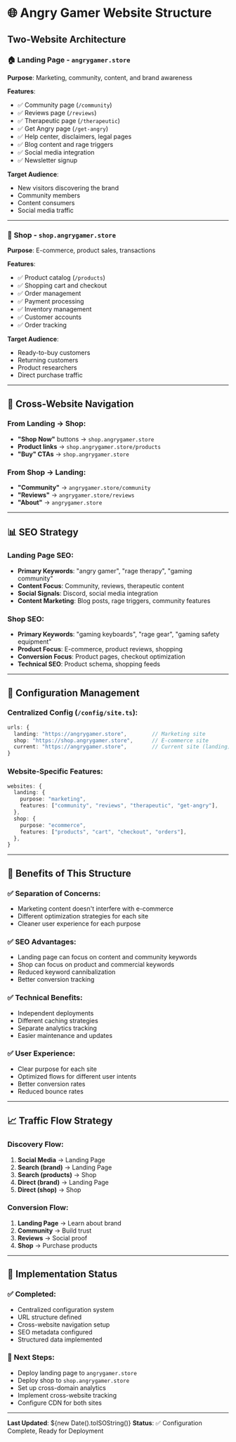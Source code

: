 # 🌐 Angry Gamer Website Structure

## Two-Website Architecture

### 🏠 **Landing Page** - `angrygamer.store`
**Purpose**: Marketing, community, content, and brand awareness

**Features**:
- ✅ Community page (`/community`)
- ✅ Reviews page (`/reviews`) 
- ✅ Therapeutic page (`/therapeutic`)
- ✅ Get Angry page (`/get-angry`)
- ✅ Help center, disclaimers, legal pages
- ✅ Blog content and rage triggers
- ✅ Social media integration
- ✅ Newsletter signup

**Target Audience**: 
- New visitors discovering the brand
- Community members
- Content consumers
- Social media traffic

---

### 🛒 **Shop** - `shop.angrygamer.store`
**Purpose**: E-commerce, product sales, transactions

**Features**:
- ✅ Product catalog (`/products`)
- ✅ Shopping cart and checkout
- ✅ Order management
- ✅ Payment processing
- ✅ Inventory management
- ✅ Customer accounts
- ✅ Order tracking

**Target Audience**:
- Ready-to-buy customers
- Returning customers
- Product researchers
- Direct purchase traffic

---

## 🔗 **Cross-Website Navigation**

### From Landing → Shop:
- **"Shop Now"** buttons → `shop.angrygamer.store`
- **Product links** → `shop.angrygamer.store/products`
- **"Buy" CTAs** → `shop.angrygamer.store`

### From Shop → Landing:
- **"Community"** → `angrygamer.store/community`
- **"Reviews"** → `angrygamer.store/reviews`
- **"About"** → `angrygamer.store`

---

## 📊 **SEO Strategy**

### Landing Page SEO:
- **Primary Keywords**: "angry gamer", "rage therapy", "gaming community"
- **Content Focus**: Community, reviews, therapeutic content
- **Social Signals**: Discord, social media integration
- **Content Marketing**: Blog posts, rage triggers, community features

### Shop SEO:
- **Primary Keywords**: "gaming keyboards", "rage gear", "gaming safety equipment"
- **Product Focus**: E-commerce, product reviews, shopping
- **Conversion Focus**: Product pages, checkout optimization
- **Technical SEO**: Product schema, shopping feeds

---

## 🎯 **Configuration Management**

### Centralized Config (`/config/site.ts`):
```typescript
urls: {
  landing: "https://angrygamer.store",        // Marketing site
  shop: "https://shop.angrygamer.store",      // E-commerce site
  current: "https://angrygamer.store",        // Current site (landing)
}
```

### Website-Specific Features:
```typescript
websites: {
  landing: {
    purpose: "marketing",
    features: ["community", "reviews", "therapeutic", "get-angry"],
  },
  shop: {
    purpose: "ecommerce", 
    features: ["products", "cart", "checkout", "orders"],
  },
}
```

---

## 🚀 **Benefits of This Structure**

### ✅ **Separation of Concerns**:
- Marketing content doesn't interfere with e-commerce
- Different optimization strategies for each site
- Cleaner user experience for each purpose

### ✅ **SEO Advantages**:
- Landing page can focus on content and community keywords
- Shop can focus on product and commercial keywords
- Reduced keyword cannibalization
- Better conversion tracking

### ✅ **Technical Benefits**:
- Independent deployments
- Different caching strategies
- Separate analytics tracking
- Easier maintenance and updates

### ✅ **User Experience**:
- Clear purpose for each site
- Optimized flows for different user intents
- Better conversion rates
- Reduced bounce rates

---

## 📈 **Traffic Flow Strategy**

### **Discovery Flow**:
1. **Social Media** → Landing Page
2. **Search (brand)** → Landing Page  
3. **Search (products)** → Shop
4. **Direct (brand)** → Landing Page
5. **Direct (shop)** → Shop

### **Conversion Flow**:
1. **Landing Page** → Learn about brand
2. **Community** → Build trust
3. **Reviews** → Social proof
4. **Shop** → Purchase products

---

## 🔧 **Implementation Status**

### ✅ **Completed**:
- Centralized configuration system
- URL structure defined
- Cross-website navigation setup
- SEO metadata configured
- Structured data implemented

### 🚧 **Next Steps**:
- Deploy landing page to `angrygamer.store`
- Deploy shop to `shop.angrygamer.store`
- Set up cross-domain analytics
- Implement cross-website tracking
- Configure CDN for both sites

---

**Last Updated**: ${new Date().toISOString()}
**Status**: ✅ Configuration Complete, Ready for Deployment
